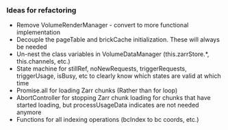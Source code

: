 ### Ideas for refactoring


- Remove VolumeRenderManager - convert to more functional implementation
- Decouple the pageTable and brickCache initialization. These will always be needed
- Un-nest the class variables in VolumeDataManager (this.zarrStore.*, this.channels, etc.)
- State machine for stillRef, noNewRequests, triggerRequests, triggerUsage, isBusy, etc to clearly know which states are valid at which time
- Promise.all for loading Zarr chunks (Rather than for loop)
- AbortController for stopping Zarr chunk loading for chunks that have started loading, but processUsageData indicates are not needed anymore
- Functions for all indexing operations (bcIndex to bc coords, etc.)